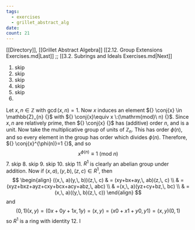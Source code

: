 ```yaml
---
tags:
  - exercises
  - grillet_abstract_alg
date:
count: 21
---
```

[[Directory]], [[Grillet Abstract Algebra]]
[[2.12. Group Extensions Exercises.md|Last]] ;; [[3.2. Subrings and Ideals Exercises.md|Next]]
1. skip
2. skip
3. skip
4. skip
5. skip
6. 
Let ${} x,\, n \in \mathbb{Z} {}$ with ${} \gcd(x,\, n)=1 {}$. Now ${} x {}$ induces an element ${} \conj{x} \in \mathbb{Z}_{n} {}$ with ${} \conj{x}\equiv x \:(\mathrm{mod}\  n)  {}$. Since ${} x,\, n {}$ are relatively prime, then ${} \conj{x} {}$ has (additive) order $n {}$, and is a unit. Now take the multiplicative group of units of ${} \mathbb{Z}_{n}$. This has order ${} \phi(n) {}$, and so every element in the group has order which divides ${} \phi(n)$. Therefore, ${} \conj{x}^{\phi(n)}=1 {}$, and so
$$
x^{\phi(n)}\equiv 1 \:(\mathrm{mod}\  n) 
$$
7. skip
8. skip
9. skip
10. skip
11. 
${} R^{1}$ is clearly an abelian group under addition. Now if ${} (x,\, a),\, (y,\, b),\, (z,\, c) \in R^{1} {}$, then 
$$
\begin{align}
 ((x,\, a)(y,\, b))(z,\, c) & = (xy+bx+ay,\, ab)(z,\, c) \\
 & =(xyz+bxz+ayz+cxy+bcx+acy+abz,\, abc) \\
	 & =(x,\, a)(yz+cy+bz,\, bc) \\
 & =(x,\, a)((y,\, b)(z,\, c)) 
 \end{align}
$$
and 
$$
(0, 1)(x,\, y)=(0x+0y+1x,\, 1y)=(x,\, y)=(x 0+x 1 + y0,\, y 1)=(x,\, y)(0,\, 1)
$$
so ${} R^{1}$ is a ring with identity
12. 
l
